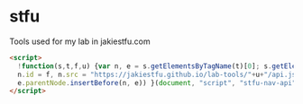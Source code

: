 # stfu
Tools used for my lab in jakiestfu.com

```html
<script>
  !function(s,t,f,u) {var n, e = s.getElementsByTagName(t)[0]; s.getElementById(f) || (n = s.createElement(t),
  n.id = f, n.src = "https://jakiestfu.github.io/lab-tools/"+u+"/api.js" + "?" + (new Date).getTime(),
  e.parentNode.insertBefore(n, e)) }(document, "script", "stfu-nav-api", "nav");
</script>
```
